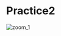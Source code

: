 
# Practice2
![zoom_1](https://user-images.githubusercontent.com/68256356/115823329-d8479780-a40e-11eb-833a-8369dcdef358.gif)
